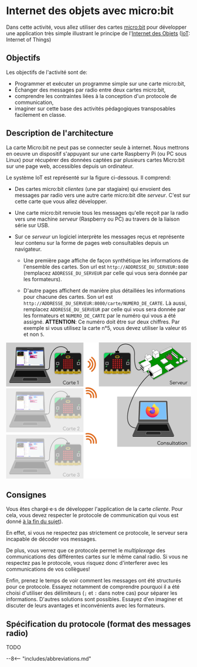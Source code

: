 # Internet des objets avec micro:bit

Dans cette activité, vous allez utiliser des cartes
[micro:bit](https://microbit.org/fr/) pour développer une application
très simple illustrant le principe de l'[Internet des
Objets](glossaire.md#iot) ([IoT](glossaire.md#iot): Internet of Things)



## Objectifs

Les objectifs de l'activité sont de:

* Programmer et exécuter un programme simple sur une carte micro:bit,
* Échanger des messages par radio entre deux cartes micro:bit,
* comprendre les contraintes liées à la conception d'un protocole de 
  communication,
* imaginer sur cette base des activités pédagogiques transposables 
  facilement en classe.
  


## Description de l'architecture

La carte Micro:bit ne peut pas se connecter seule à internet. Nous
mettrons en oeuvre un dispositif s'appuyant sur une carte Raspberry Pi
(ou PC sous Linux) pour récupérer des données captées par plusieurs
cartes Micro:bit sur une page web, accessibles depuis un ordinateur.


Le système IoT est représenté sur la figure ci-dessous. Il comprend:

* Des cartes micro:bit *clientes* (une par stagiaire) qui envoient des
  messages par radio vers une autre carte micro:bit dite *serveur*.
  C'est sur cette carte que vous allez développer.

* Une carte micro:bit renvoie tous les messages qu'elle reçoit par la
  radio vers une machine *serveur* (Raspberry ou PC) au travers de la
  liaison série sur USB. 
  
* Sur ce *serveur* un logiciel interprète les messages reçus et
  représente leur contenu sur la forme de pages web consultables depuis 
  un navigateur.

    * Une première page affiche de façon synthétique les informations de
      l'ensemble des cartes. Son url est
      `http://ADDRESSE_DU_SERVEUR:8080` (remplacez `ADDRESSE_DU_SERVEUR`
      par celle qui vous sera donnée par les formateurs).


    * D'autre pages affichent de manière plus détaillées les
      informations pour chacune des cartes. Son url est
      `http://ADDRESSE_DU_SERVEUR:8080/carte/NUMERO_DE_CARTE`. Là aussi,
      remplacez `ADDRESSE_DU_SERVEUR` par celle qui vous sera donnée par
      les formateurs et `NUMERO_DE_CARTE` par le numéro qui vous a été
      assigné. **ATTENTION**: Ce numéro doit être sur deux chiffres. Par
      exemple si vous utilisez la carte n°5, vous devez utiliser la
      valeur `05` et non `5`.

![Schéma de l'application](img/activite_IoT.png)

<!-- ![Architecture MB/Raspberry Pi](img/mb_architecture.png){ width="75%" } -->


## Consignes

Vous êtes chargé·e·s de développer l'application de la carte *cliente*.
Pour cela, vous devez respecter le protocole de communication qui vous
est donné [à la fin du sujet](#specification-du-protocole-format-des-messages-radio)). 

En effet, si vous ne respectez pas strictement ce protocole, le serveur
sera incapable de décoder vos messages. 

De plus, vous verrez que ce protocole permet le *multiplexage*  des
communications des différentes cartes sur le même canal radio. Si vous
ne respectez pas le protocole, vous risquez donc d'interferer avec les 
communications de vos collègues!

Enfin, prenez le temps de voir comment les messages ont été structurés
pour ce protocole. Essayez notamment de comprendre pourquoi il a été
choisi d'utiliser des délimiteurs (`;` et `:` dans notre cas) pour
séparer les informations. D'autres solutions sont possibles. Essayez
d'en imaginer et discuter de leurs avantages et inconvénients avec les
formateurs.



## Spécification du protocole (format des messages radio)


TODO

--8<-- "includes/abbreviations.md"
